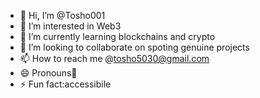 - 👋 Hi, I’m @Tosho001 
- 👀 I’m interested in Web3
- 🌱 I’m currently learning blockchains and crypto
- 💞️ I’m looking to collaborate on spoting genuine projects
- 📫 How to reach me @tosho5030@gmail.com
- 😄 Pronouns🧑
- ⚡ Fun fact:accessibile

<!---
Tosho001/Tosho001 is a ✨ special ✨ repository because its `README.md` (this file) appears on your GitHub profile.
You can click the Preview link to take a look at your changes.
--->
